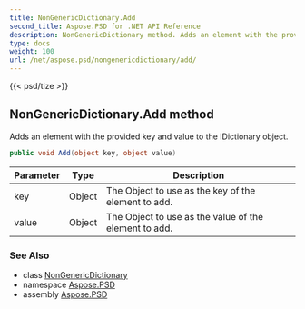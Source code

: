 ```yaml
---
title: NonGenericDictionary.Add
second_title: Aspose.PSD for .NET API Reference
description: NonGenericDictionary method. Adds an element with the provided key and value to the IDictionary object
type: docs
weight: 100
url: /net/aspose.psd/nongenericdictionary/add/
---
```

{{< psd/tize >}}
## NonGenericDictionary.Add method

Adds an element with the provided key and value to the IDictionary object.

```csharp
public void Add(object key, object value)
```

| Parameter | Type | Description |
| --- | --- | --- |
| key | Object | The Object to use as the key of the element to add. |
| value | Object | The Object to use as the value of the element to add. |

### See Also

* class [NonGenericDictionary](../)
* namespace [Aspose.PSD](../../nongenericdictionary/)
* assembly [Aspose.PSD](../../../)


